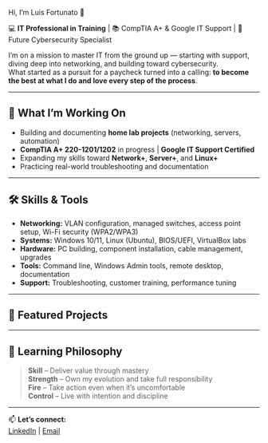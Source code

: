 Hi, I’m Luis Fortunato 👋  

💻 **IT Professional in Training** | 📚 CompTIA A+ & Google IT Support | 🔐 Future Cybersecurity Specialist  

I’m on a mission to master IT from the ground up — starting with support, diving deep into networking, and building toward cybersecurity.  
What started as a pursuit for a paycheck turned into a calling: **to become the best at what I do and love every step of the process**.  

---

## 🚀 What I’m Working On
- Building and documenting **home lab projects** (networking, servers, automation)
- **CompTIA A+ 220-1201/1202** in progress | **Google IT Support Certified**
- Expanding my skills toward **Network+**, **Server+**, and **Linux+**
- Practicing real-world troubleshooting and documentation

---

## 🛠️ Skills & Tools
- **Networking:** VLAN configuration, managed switches, access point setup, Wi-Fi security (WPA2/WPA3)  
- **Systems:** Windows 10/11, Linux (Ubuntu), BIOS/UEFI, VirtualBox labs  
- **Hardware:** PC building, component installation, cable management, upgrades  
- **Tools:** Command line, Windows Admin tools, remote desktop, documentation  
- **Support:** Troubleshooting, customer training, performance tuning  

---

## 🧪 Featured Projects
  

---

## 🌱 Learning Philosophy
> **Skill** – Deliver value through mastery  
> **Strength** – Own my evolution and take full responsibility  
> **Fire** – Take action even when it’s uncomfortable  
> **Control** – Live with intention and discipline  

---

📫 **Let’s connect:**  
[LinkedIn](https://linkedin.com/in/yourprofile) | [Email](mailto:youremail@example.com)
